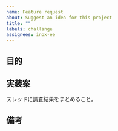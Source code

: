 ```yaml
---
name: Feature request
about: Suggest an idea for this project
title: ""
labels: challange
assignees: inox-ee
---
```


## 目的

## 実装案

スレッドに調査結果をまとめること。

## 備考
